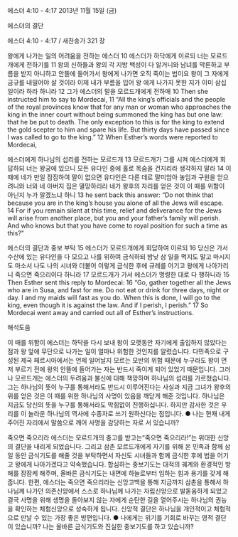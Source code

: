 에스더 4:10 - 4:17 
2013년 11월 15일 (금)

에스더의 결단



에스더 4:10 - 4:17 / 새찬송가 321 장


왕에게 나가는 일의 어려움을 전하는 에스더
10 에스더가 하닥에게 이르되 너는 모르드개에게 전하기를 11 왕의 신하들과 왕의 각 지방 백성이 다 알거니와 남녀를 막론하고 부름을 받지 아니하고 안뜰에 들어가서 왕에게 나가면 오직 죽이는 법이요 왕이 그 자에게 금규를 내밀어야 살 것이라 이제 내가 부름을 입어 왕
에게 나가지 못한 지가 이미 삼십 일이라 하라 하니라 12 그가 에스더의 말을 모르드개에게 전하매
10 Then she instructed him to say to Mordecai, 11 “All the king’s officials and the people of the royal provinces know that for any man or woman who approaches the king in the inner court without being summoned the king has but one law: that he be put to death. The only exception to this is for the king to extend the gold scepter to him and spare his life. But thirty days have passed since I was called to go to the king.” 12 When Esther’s words were reported to Mordecai,

에스더에게 하나님의 섭리를 전하는 모르드개
13 모르드개가 그를 시켜 에스더에게 회답하되 너는 왕궁에 있으니 모든 유다인 중에 홀로 목숨을 건지리라 생각하지 말라 14 이때에 네가 만일 잠잠하여 말이 없으면 유다인은 다른 데로 말미암아 놓임과 구원을 얻으려니와 너와 네 아버지 집은 멸망하리라 네가 왕후의 자리를 얻은 것이 이 때를 위함이 아닌지 누가 알겠느냐 하니
13 he sent back this answer: “Do not think that because you are in the king’s house you alone of all the Jews will escape. 14 For if you remain silent at this time, relief and deliverance for the Jews will arise from another place, but you and your father’s family will perish. And who knows but that you have come to royal position for such a time as this?”

에스더의 결단과 중보 부탁
15 에스더가 모르드개에게 회답하여 이르되 16 당신은 가서 수산에 있는 유다인을 다 모으고 나를 위하여 금식하되 밤낮 삼 일을 먹지도 말고 마시지도 마소서 나도 나의 시녀와 더불어 이렇게 금식한 후에 규례를 어기고 왕에게 나아가리니 죽으면 죽으리이다 하니라 17 모르드개가 가서 에스더가 명령한 대로 다 행하니라
15 Then Esther sent this reply to Mordecai: 16 “Go, gather together all the Jews who are in Susa, and fast for me. Do not eat or drink for three days, night or day. I and my maids will fast as you do. When this is done, I will go to the king, even though it is against the law. And if I perish, I perish.” 17 So Mordecai went away and carried out all of Esther’s instructions.

해석도움





이 때를 위함이
에스더는 하닥을 다시 보내 왕이 오랫동안 자기에게 출입하지 않았다는 점과 왕 앞에 무단으로 나가는 일이 얼마나 위험한 것인지를 알렸습니다. 다민족으로 구성된 제국 페르시아에서는 언제 일어날지 모르는 모반의 위험 때문에 누구라도 왕이 먼저 부르기 전에 왕의 안뜰에 들어가는 자는 반드시 죽이게 되어 있었기 때문입니다. 그러나 모르드개는 에스더의 두려움과 불신에 대해 책망하며 하나님의 섭리를 가르쳤습니다. 그는 하나님의 뜻이 누구를 통해서라도 반드시 이루어진다는 사실과 지금 그녀가 왕후의 위를 얻은 것은 이 때를 위한 하나님의 사명이 있음을 깨닫게 해준 것입니다. 하나님은 지금도 당신의 뜻을 누구를 통해서라도 막힘없이 진행하십니다. 하지만 감사한 것은 우리를 이 놀라운 하나님의 역사에 수종자로 쓰기 원하신다는 점입니다.
● 나는 현재 내게 주어진 자리에서 말씀으로 깨어 사명을 감당하는 자로 서 있습니까?

죽으면 죽으리라
에스더는 모르드개의 충고를 받고는“죽으면 죽으리라!”는 위대한 신앙의 결단을 내리게 되었습니다. 그리고 삼촌 모르드개에게 자기를 위해 온 민족과 함께 삼일 동안 금식기도를 해줄 것을 부탁하면서 자신도 시녀들과 함께 금식한 후에 법을 어기고 왕에게 나아가겠다고 약속했습니다. 합심하는 중보기도는 대적의 궤계와 환경적인 방해를 잠잠케 해주며, 올바른 금식기도는 내면에 하늘로부터 임하는 힘과 용기를 갖게 해줍니다. 한편, 에스더는 죽으면 죽으리라는 신앙고백을 통해 지금까지 삼촌을 통해서 하나님께 나가던 의존신앙에서 스스로 하나님께 나가는 자립신앙으로 발돋움하게 되었고 결국 사명을 위해 생명을 돌아보지 않는 자에게 순탄한 길을 열어주시는 하나님의 권능을 확인하는 체험신앙으로 성숙하게 됩니다. 신앙적 결단은 하나님을 개인적이고 체험적으로 만날 수 있는 가장 좋은 방편입니다.
● 나에게는 위기를 기회로 바꾸는 영적 결단이 있습니까? 나는 올바른 금식기도와 진실한 중보기도를 하고 있습니까?